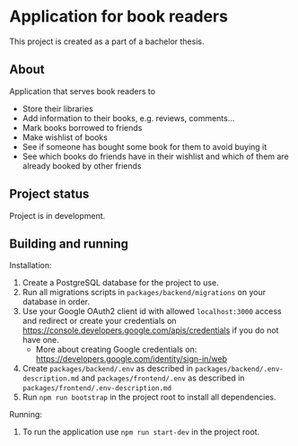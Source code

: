 # Application for book readers
This project is created as a part of a bachelor thesis.


## About
Application that serves book readers to
* Store their libraries
* Add information to their books, e.g. reviews, comments...
* Mark books borrowed to friends
* Make wishlist of books
* See if someone has bought some book for them to avoid buying it
* See which books do friends have in their wishlist and which of them are already booked by other friends

## Project status
Project is in development.

## Building and running
Installation:
1. Create a PostgreSQL database for the project to use.
1. Run all migrations scripts in `packages/backend/migrations` on your database in order.
1. Use your Google OAuth2 client id with allowed `localhost:3000` access and redirect or create your credentials on https://console.developers.google.com/apis/credentials if you do not have one.
   * More about creating Google credentials on: https://developers.google.com/identity/sign-in/web
1. Create `packages/backend/.env` as described in `packages/backend/.env-description.md` and `packages/frontend/.env` as described in `packages/frontend/.env-description.md` 
1. Run `npm run bootstrap` in the project root to install all dependencies.

Running:
1. To run the application use `npm run start-dev` in the project root.




